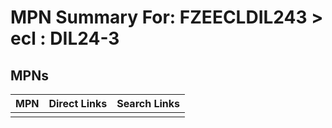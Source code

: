 



# MPN Summary For: FZEECLDIL243 > ecl : DIL24-3

## MPNs
  

|MPN|Direct Links|Search Links|
| :--- | :--- | :--- |
||||
